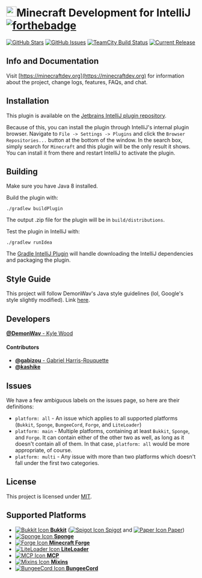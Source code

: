 <a href="https://minecraftdev.org/"><img src="https://minecraftdev.org/assets/icon.svg" height="27" width="27"></img></a>Minecraft Development for IntelliJ [![forthebadge](http://forthebadge.com/images/badges/made-with-crayons.svg)](http://forthebadge.com)
==========================================================================================================================================
[![GitHub Stars](https://img.shields.io/github/stars/DemonWav/MinecraftDev.svg?style=flat-square)](https://github.com/DemonWav/MinecraftDev/stargazers) [![GitHub Issues](https://img.shields.io/github/issues/DemonWav/MinecraftDev.svg?style=flat-square)](https://github.com/DemonWav/MinecraftDev/issues) [![TeamCity Build Status](https://img.shields.io/teamcity/http/ci.demonwav.com/s/MinecraftDev_Build.svg?style=flat-square)](https://ci.demonwav.com/viewType.html?buildTypeId=MinecraftDev_Build) [![Current Release](https://img.shields.io/badge/release-2016.2--0.3.1-orange.svg?style=flat-square)](https://plugins.jetbrains.com/plugin/8327)

Info and Documentation
----------------------

Visit [https://minecraftdev.org](https://minecraftdev.org) for information about the project, change logs, features, FAQs, and chat.

Installation
------------

This plugin is available on the [Jetbrains IntelliJ plugin repository](https://plugins.jetbrains.com/plugin/8327).

Because of this, you can install the plugin through IntelliJ's internal plugin browser. Navigate to
`File -> Settings -> Plugins` and click the `Browser Repositories...` button at the bottom of the window. In the search
box, simply search for `Minecraft` and this plugin will be the only result it shows. You can install it from there and
restart IntelliJ to activate the plugin.

Building
--------

Make sure you have Java 8 installed.

Build the plugin with:

`./gradlew buildPlugin`

The output .zip file for the plugin will be in `build/distributions`.

Test the plugin in IntelliJ with:

`./gradlew runIdea`

The [Gradle IntelliJ Plugin](https://github.com/JetBrains/gradle-intellij-plugin)
will handle downloading the IntelliJ dependencies and packaging the
plugin.

Style Guide
-----------

This project will follow DemonWav's Java style guidelines (lol, Google's
style slightly modified). Link [here](http://www.demonwav.com/style).

Developers
----------

[**@DemonWav** - Kyle Wood](https://github.com/DemonWav)

#### **Contributors**

- [**@gabizou** - Gabriel Harris-Rouquette](https://github.com/gabizou)
- [**@kashike**](https://github.com/kashike)

Issues
------

We have a few ambiguous labels on the issues page, so here are their definitions:
* `platform: all` - An issue which applies to all supported platforms (`Bukkit`, `Sponge`, `BungeeCord`, `Forge`, and `LiteLoader`)
* `platform: main` - Multiple platforms, containing at least `Bukkit`, `Sponge`, and `Forge`. It can contain either of the other two as
  well, as long as it doesn't contain all of them. In that case, `platform: all` would be more appropriate, of course.
* `platform: multi` - Any issue with more than two platforms which doesn't fall under the first two categories.

License
-------

This project is licensed under [MIT](license.txt).

Supported Platforms
-------------------

- [![Bukkit Icon](https://github.com/DemonWav/MinecraftDev/raw/master/src/main/resources/assets/icons/platform/Bukkit.png) **Bukkit**](https://hub.spigotmc.org/stash/projects/SPIGOT/repos/bukkit/browse) ([![Spigot Icon](https://github.com/DemonWav/MinecraftDev/raw/master/src/main/resources/assets/icons/platform/Spigot.png) Spigot](https://spigotmc.org/) and [![Paper Icon](https://github.com/DemonWav/MinecraftDev/raw/master/src/main/resources/assets/icons/platform/Paper.png) Paper](https://paper.emc.gs))
- [![Sponge Icon](https://github.com/DemonWav/MinecraftDev/raw/master/src/main/resources/assets/icons/platform/Sponge_dark.png) **Sponge**](https://www.spongepowered.org/)
- [![Forge Icon](https://github.com/DemonWav/MinecraftDev/raw/master/src/main/resources/assets/icons/platform/Forge.png) **Minecraft Forge**](http://minecraftforge.net/forum)
- [![LiteLoader Icon](https://github.com/DemonWav/MinecraftDev/raw/master/src/main/resources/assets/icons/platform/LiteLoader.png) **LiteLoader**](http://www.liteloader.com/)
- [![MCP Icon](https://github.com/DemonWav/MinecraftDev/raw/master/src/main/resources/assets/icons/platform/MCP.png) **MCP**](http://www.modcoderpack.com/)
- [![Mixins Icon](https://github.com/DemonWav/MinecraftDev/raw/master/src/main/resources/assets/icons/platform/Mixins_dark.png) **Mixins**](https://github.com/SpongePowered/Mixin)
- [![BungeeCord Icon](https://github.com/DemonWav/MinecraftDev/raw/master/src/main/resources/assets/icons/platform/BungeeCord.png) **BungeeCord**](https://www.spigotmc.org/wiki/bungeecord/)

